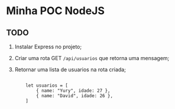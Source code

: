 # Minha POC NodeJS

## TODO
1. Instalar Express no projeto;

2. Criar uma rota GET `/api/usuarios` que retorna uma mensagem;

3. Retornar uma lista de usuarios na rota criada;

    ``` 
    
        let usuarios = [ 
            { name: "Yury", idade: 27 },
            { name: "David", idade: 26 },
        ]
    ``` 

